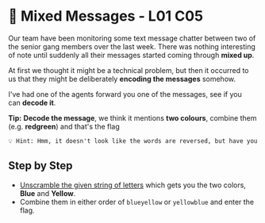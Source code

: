 # 🚦 Mixed Messages - L01 C05

Our team have been monitoring some text message chatter between two of the senior gang members over the last week. There was nothing interesting of note until suddenly all their messages started coming through **mixed up**.

At first we thought it might be a technical problem, but then it occurred to us that they might be deliberately **encoding the messages** somehow.

I've had one of the agents forward you one of the messages, see if you can **decode it**.

**Tip:** **Decode the message**, we think it mentions **two colours**, combine them (e.g. **redgreen**) and that's the flag

```txt
💡 Hint: Hmm, it doesn't look like the words are reversed, but have you tried reversing just pairs of letters?
```

## Step by Step

- [Unscramble the given string of letters](https://wordunscrambler.me/) which gets you the two colors, **Blue** and **Yellow**.
- Combine them in either order of `blueyellow` or `yellowblue` and enter the flag.
